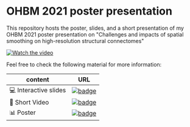 # OHBM 2021 poster presentation

This repository hosts the poster, slides, and a short presentation of my OHBM 2021 poster presentation on "Challenges and impacts of spatial smoothing on high-resolution structural connectomes"


[![Watch the video](https://i.imgur.com/vKb2F1B.png)](https://youtu.be/cQiOAMskj3c)


Feel free to check the following material for more information:

| content | URL |
| ------- | --- |
| 💻 Interactive slides | [![badge](https://img.shields.io/static/v1?label=made%20with&message=Inkscape%20&%20Sozi&color=orange&style=for-the-badge&logo=inkscape)](https://sina-mansour.github.io/OHBM_2021_presentation/) |
| 🎥 Short Video | [![badge](https://img.shields.io/static/v1?label=available%20on&message=Youtube&color=red&style=for-the-badge&logo=youtube)](https://youtu.be/cQiOAMskj3c) |
| 📊 Poster | [![badge](https://img.shields.io/static/v1?label=download&message=PDF&color=e60bbe&style=for-the-badge&logo=adobeacrobatreader)](https://sina-mansour.github.io/OHBM_2021_presentation/poster.pdf) |

